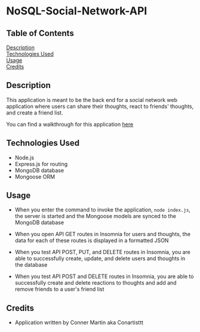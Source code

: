 # NoSQL-Social-Network-API

## Table of Contents

[Description](#description)
<br>
[Technologies Used](#technologies-used)
<br>
[Usage](#usage)
<br>
[Credits](#credits)

## Description
This application is meant to be the back end for a social network web application where users can share their thoughts, react to friends' thoughts, and create a friend list.

You can find a walkthrough for this application [here](https://drive.google.com/file/d/1Idmrbq83UIlsUOvAxT_Nnk_Gt-ZgV1qJ/view)

## Technologies Used

* Node.js
* Express.js for routing
* MongoDB database
* Mongoose ORM

## Usage

* When you enter the command to invoke the application, ``` node index.js ```, the server is started and the Mongoose models are synced to the MongoDB database

* When you open API GET routes in Insomnia for users and thoughts, the data for each of these routes is displayed in a formatted JSON

* When you test API POST, PUT, and DELETE routes in Insomnia, you are able to successfully create, update, and delete users and thoughts in the database

* When you test API POST and DELETE routes in Insomnia, you are able to successfully create and delete reactions to thoughts and add and remove friends to a user's friend list


## Credits

* Application written by Conner Martin aka Conartisttt
